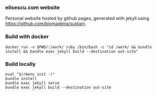 ### elisescu.com website
Personal website hosted by github pages, generated with jekyll using https://github.com/biomadeira/sustain.

### Build with docker
```
docker run -v $PWD/:/work/ ruby /bin/bash -c "cd /work/ && bundle install && bundle exec jekyll build --destination out-site"
```

### Build locally
```
eval "$(rbenv init -)"
bundle install
bundle exec jekyll serve
bundle exec jekyll build --destination out-site
```

